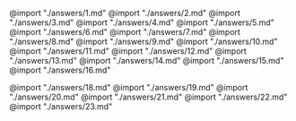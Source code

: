 @import "./answers/1.md"
@import "./answers/2.md"
@import "./answers/3.md"
@import "./answers/4.md"
@import "./answers/5.md"
@import "./answers/6.md"
@import "./answers/7.md"
@import "./answers/8.md"
@import "./answers/9.md"
@import "./answers/10.md"
@import "./answers/11.md"
@import "./answers/12.md"
@import "./answers/13.md"
@import "./answers/14.md"
@import "./answers/15.md"
@import "./answers/16.md"

@import "./answers/18.md"
@import "./answers/19.md"
@import "./answers/20.md"
@import "./answers/21.md"
@import "./answers/22.md"
@import "./answers/23.md"
